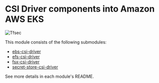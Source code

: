 # CSI Driver components into Amazon AWS EKS

![Tfsec](https://github.com/nlamirault/terraform-aws-eks-csi-driver/workflows/Tfsec/badge.svg)

This module consists of the following submodules:

- [ebs-csi-driver](https://github.com/nlamirault/terraform-aws-eks-csi-driver/tree/master/modules/ebs)
- [efs-csi-driver](https://github.com/nlamirault/terraform-aws-eks-csi-driver/tree/master/modules/efs)
- [fsx-csi-driver](https://github.com/nlamirault/terraform-aws-eks-csi-driver/tree/master/modules/fsx)
- [secret-store-csi-driver](https://github.com/nlamirault/terraform-aws-eks-csi-driver/tree/master/modules/secret-store)

See more details in each module's README.

